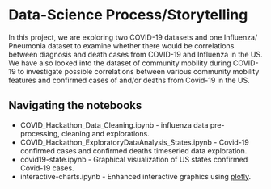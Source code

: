 # Data-Science Process/Storytelling  

In this project, we are exploring two COVID-19 datasets and one Influenza/ Pneumonia dataset to examine whether there would be correlations between diagnosis and death cases from COVID-19 and Influenza in the US. 
We have also looked into the dataset of community mobility during COVID-19 to investigate possible correlations between various community mobility features and confirmed cases of and/or deaths from Covid-19 in the US. 


## Navigating the notebooks

- COVID_Hackathon_Data_Cleaning.ipynb - influenza data pre-processing, cleaning and explorations.  
- COVID_Hackathon_ExploratoryDataAnalysis_States.ipynb - Covid-19 confirmed cases and confirmed deaths timeseried data exploration.  
- covid19-state.ipynb - Graphical visualization of US states confirmed Covid-19 cases.
- interactive-charts.ipynb - Enhanced interactive graphics using [plotly](https://plotly.com/python/).  